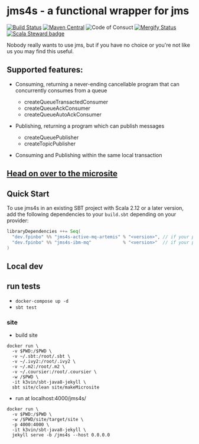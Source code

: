 # jms4s - a functional wrapper for jms
[![Build Status](https://travis-ci.com/fp-in-bo/jms4s.svg?branch=master)](https://travis-ci.com/fpinbo/jms4s)
[![Maven Central](https://maven-badges.herokuapp.com/maven-central/dev.fpinbo/jms4s_2.12/badge.svg)](https://maven-badges.herokuapp.com/maven-central/dev.fpinbo/jms4s_2.12)
![Code of Consuct](https://img.shields.io/badge/Code%20of%20Conduct-Scala-blue.svg)
[![Mergify Status][mergify-status]][mergify]
[![Scala Steward badge](https://img.shields.io/badge/Scala_Steward-helping-blue.svg?style=flat&logo=data:image/png;base64,iVBORw0KGgoAAAANSUhEUgAAAA4AAAAQCAMAAAARSr4IAAAAVFBMVEUAAACHjojlOy5NWlrKzcYRKjGFjIbp293YycuLa3pYY2LSqql4f3pCUFTgSjNodYRmcXUsPD/NTTbjRS+2jomhgnzNc223cGvZS0HaSD0XLjbaSjElhIr+AAAAAXRSTlMAQObYZgAAAHlJREFUCNdNyosOwyAIhWHAQS1Vt7a77/3fcxxdmv0xwmckutAR1nkm4ggbyEcg/wWmlGLDAA3oL50xi6fk5ffZ3E2E3QfZDCcCN2YtbEWZt+Drc6u6rlqv7Uk0LdKqqr5rk2UCRXOk0vmQKGfc94nOJyQjouF9H/wCc9gECEYfONoAAAAASUVORK5CYII=)](https://scala-steward.org)

[mergify]: https://mergify.io
[mergify-status]: https://img.shields.io/endpoint.svg?url=https://gh.mergify.io/badges/fp-in-bo/jms4s&style=flat

Nobody really wants to use jms, but if you have no choice or you're not like us you may find this useful.

## Supported features:

- Consuming, returning a never-ending cancellable program that can concurrently consumes from a queue
  -  createQueueTransactedConsumer
  -  createQueueAckConsumer
  -  createQueueAutoAckConsumer

- Publishing, returning a program which can publish messages
  - createQueuePublisher
  - createTopicPublisher

- Consuming and Publishing within the same local transaction

## [Head on over to the microsite](https://fp-in-bo.github.io/jms4s)

## Quick Start

To use jms4s in an existing SBT project with Scala 2.12 or a later version, add the following dependencies to your
`build.sbt` depending on your provider:

```scala
libraryDependencies ++= Seq(
  "dev.fpinbo" %% "jms4s-active-mq-artemis" % "<version>", // if your provider is activemq-artemis
  "dev.fpinbo" %% "jms4s-ibm-mq"            % "<version>"  // if your provider is ibmmq
)
```

## Local dev

## run tests

- `docker-compose up -d`
- `sbt test`

### site

- build site

```
docker run \
  -v $PWD:/$PWD \
  -v ~/.sbt:/root/.sbt \
  -v ~/.ivy2:/root/.ivy2 \
  -v ~/.m2:/root/.m2 \
  -v ~/.coursier:/root/.coursier \
  -w /$PWD \
  -it k3vin/sbt-java8-jekyll \
  sbt site/clean site/makeMicrosite
```

- run at localhost:4000/jms4s/

```
docker run \
  -v $PWD:/$PWD \
  -w /$PWD/site/target/site \
  -p 4000:4000 \
  -it k3vin/sbt-java8-jekyll \
  jekyll serve -b /jms4s --host 0.0.0.0
```
